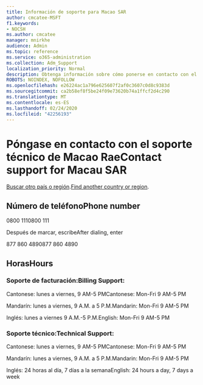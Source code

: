 ```yaml
---
title: Información de soporte para Macao SAR
author: cmcatee-MSFT
f1.keywords:
- NOCSH
ms.author: cmcatee
manager: mnirkhe
audience: Admin
ms.topic: reference
ms.service: o365-administration
ms.collection: Adm_Support
localization_priority: Normal
description: Obtenga información sobre cómo ponerse en contacto con el soporte técnico de su país o región.
ROBOTS: NOINDEX, NOFOLLOW
ms.openlocfilehash: e26224ac1a796e625607f2af0c3607c0d8c9383d
ms.sourcegitcommit: ca2b58ef8f5be24f09e73620b74a1ffcf2d4c290
ms.translationtype: MT
ms.contentlocale: es-ES
ms.lasthandoff: 02/24/2020
ms.locfileid: "42256193"
---
```

# <a name="contact-support-for-macau-sar"></a><span data-ttu-id="b130d-103">Póngase en contacto con el soporte técnico de Macao Rae</span><span class="sxs-lookup"><span data-stu-id="b130d-103">Contact support for Macau SAR</span></span>

<span data-ttu-id="b130d-104">[Buscar otro país o región](../contact-support-for-business-products.md).</span><span class="sxs-lookup"><span data-stu-id="b130d-104">[Find another country or region](../contact-support-for-business-products.md).</span></span>

## <a name="phone-number"></a><span data-ttu-id="b130d-105">Número de teléfono</span><span class="sxs-lookup"><span data-stu-id="b130d-105">Phone number</span></span>
<span data-ttu-id="b130d-106">0800 111</span><span class="sxs-lookup"><span data-stu-id="b130d-106">0800 111</span></span>

<span data-ttu-id="b130d-107">Después de marcar, escribe</span><span class="sxs-lookup"><span data-stu-id="b130d-107">After dialing, enter</span></span>

<span data-ttu-id="b130d-108">877 860 4890</span><span class="sxs-lookup"><span data-stu-id="b130d-108">877 860 4890</span></span>

## <a name="hours"></a><span data-ttu-id="b130d-109">Horas</span><span class="sxs-lookup"><span data-stu-id="b130d-109">Hours</span></span>
### <a name="billing-support"></a><span data-ttu-id="b130d-110">Soporte de facturación:</span><span class="sxs-lookup"><span data-stu-id="b130d-110">Billing Support:</span></span>

<span data-ttu-id="b130d-111">Cantonese: lunes a viernes, 9 AM-5 PM</span><span class="sxs-lookup"><span data-stu-id="b130d-111">Cantonese: Mon-Fri 9 AM-5 PM</span></span>

<span data-ttu-id="b130d-112">Mandarín: lunes a viernes, 9 A.M. a 5 P.M.</span><span class="sxs-lookup"><span data-stu-id="b130d-112">Mandarin: Mon-Fri 9 AM-5 PM</span></span>

<span data-ttu-id="b130d-113">Inglés: lunes a viernes 9 A.M.-5 P.M.</span><span class="sxs-lookup"><span data-stu-id="b130d-113">English: Mon-Fri 9 AM-5 PM</span></span>

### <a name="technical-support"></a><span data-ttu-id="b130d-114">Soporte técnico:</span><span class="sxs-lookup"><span data-stu-id="b130d-114">Technical Support:</span></span>

<span data-ttu-id="b130d-115">Cantonese: lunes a viernes, 9 AM-5 PM</span><span class="sxs-lookup"><span data-stu-id="b130d-115">Cantonese: Mon-Fri 9 AM-5 PM</span></span>

<span data-ttu-id="b130d-116">Mandarín: lunes a viernes, 9 A.M. a 5 P.M.</span><span class="sxs-lookup"><span data-stu-id="b130d-116">Mandarin: Mon-Fri 9 AM-5 PM</span></span>

<span data-ttu-id="b130d-117">Inglés: 24 horas al día, 7 días a la semana</span><span class="sxs-lookup"><span data-stu-id="b130d-117">English: 24 hours a day, 7 days a week</span></span>